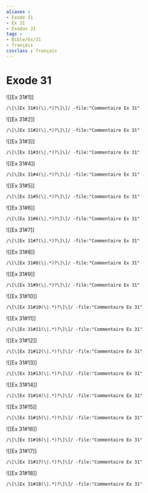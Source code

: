 ```yaml
---
aliases : 
- Exode 31
- Ex 31
- Exodus 31
tags : 
- Bible/Ex/31
- français
cssclass : français
---
```


# Exode 31

![[Ex 31#1]]

```query
/\[\[Ex 31#1(\|.*)?\]\]/ -file:"Commentaire Ex 31"
```

![[Ex 31#2]]

```query
/\[\[Ex 31#2(\|.*)?\]\]/ -file:"Commentaire Ex 31"
```

![[Ex 31#3]]

```query
/\[\[Ex 31#3(\|.*)?\]\]/ -file:"Commentaire Ex 31"
```

![[Ex 31#4]]

```query
/\[\[Ex 31#4(\|.*)?\]\]/ -file:"Commentaire Ex 31"
```

![[Ex 31#5]]

```query
/\[\[Ex 31#5(\|.*)?\]\]/ -file:"Commentaire Ex 31"
```

![[Ex 31#6]]

```query
/\[\[Ex 31#6(\|.*)?\]\]/ -file:"Commentaire Ex 31"
```

![[Ex 31#7]]

```query
/\[\[Ex 31#7(\|.*)?\]\]/ -file:"Commentaire Ex 31"
```

![[Ex 31#8]]

```query
/\[\[Ex 31#8(\|.*)?\]\]/ -file:"Commentaire Ex 31"
```

![[Ex 31#9]]

```query
/\[\[Ex 31#9(\|.*)?\]\]/ -file:"Commentaire Ex 31"
```

![[Ex 31#10]]

```query
/\[\[Ex 31#10(\|.*)?\]\]/ -file:"Commentaire Ex 31"
```

![[Ex 31#11]]

```query
/\[\[Ex 31#11(\|.*)?\]\]/ -file:"Commentaire Ex 31"
```

![[Ex 31#12]]

```query
/\[\[Ex 31#12(\|.*)?\]\]/ -file:"Commentaire Ex 31"
```

![[Ex 31#13]]

```query
/\[\[Ex 31#13(\|.*)?\]\]/ -file:"Commentaire Ex 31"
```

![[Ex 31#14]]

```query
/\[\[Ex 31#14(\|.*)?\]\]/ -file:"Commentaire Ex 31"
```

![[Ex 31#15]]

```query
/\[\[Ex 31#15(\|.*)?\]\]/ -file:"Commentaire Ex 31"
```

![[Ex 31#16]]

```query
/\[\[Ex 31#16(\|.*)?\]\]/ -file:"Commentaire Ex 31"
```

![[Ex 31#17]]

```query
/\[\[Ex 31#17(\|.*)?\]\]/ -file:"Commentaire Ex 31"
```

![[Ex 31#18]]

```query
/\[\[Ex 31#18(\|.*)?\]\]/ -file:"Commentaire Ex 31"
```

